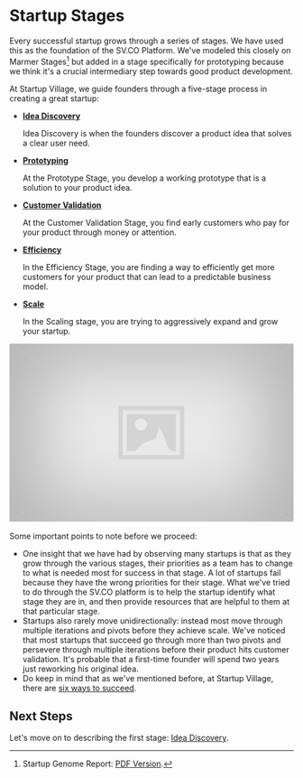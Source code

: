 # Startup Stages

Every successful startup grows through a series of stages. We have used this as the foundation of the SV.CO Platform. We've modeled this closely on Marmer Stages[^1] but added in a stage specifically for prototyping because we think it's a crucial intermediary step towards good product development.

At Startup Village, we guide founders through a five-stage process in creating a great startup:

* [**Idea Discovery**](stages/1-idea-discovery.md)

  Idea Discovery is when the founders discover a product idea that solves a clear user need.
* [**Prototyping**](stages/2-prototyping.md)

  At the Prototype Stage, you develop a working prototype that is a solution to your product idea.
* [**Customer Validation**](stages/3-customer-validation.md)

  At the Customer Validation Stage, you find early customers who pay for your product through money or attention.
* [**Efficiency**](stages/4-efficiency.md)

  In the Efficiency Stage, you are finding a way to efficiently get more customers for your product that can lead to a predictable business model.
* [**Scale**](stages/5-scale.md)

  In the Scaling stage, you are trying to aggressively expand and grow your startup.

![Illustration of Risk and Ambiguity across Stages](images/placeholder.jpg)

Some important points to note before we proceed:

* One insight that we have had by observing many startups is that as they grow through the various stages, their priorities as a team has to change to what is needed most for success in that stage. A lot of startups fail because they have the wrong priorities for their stage.  What we've tried to do through the SV.CO platform is to help the startup identify what stage they are in, and then provide resources that are helpful to them at that particular stage.
* Startups also rarely move unidirectionally: instead most move through multiple iterations and pivots before they achieve scale. We've noticed that most startups that succeed go through more than two pivots and persevere through multiple iterations before their product hits customer validation. It's probable that a first-time founder will spend two years just reworking his original idea.
* Do keep in mind that as we've mentioned before, at Startup Village, there are [six ways to succeed](introduction.md).

## Next Steps
Let's move on to describing the first stage: [Idea Discovery](stages/1-idea-discovery.md).


[^1]: Startup Genome Report: [PDF Version](https://s3.amazonaws.com/startupcompass-public/StartupGenomeReport1_Why_Startups_Succeed_v2.pdf).
